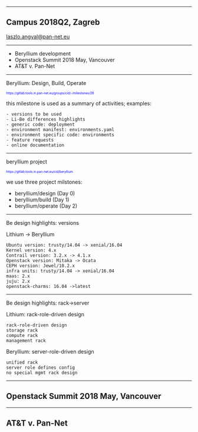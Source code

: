 
---
## Campus 2018Q2, Zagreb
laszlo.angyal@pan-net.eu

---
- Beryllium development
- Openstack Summit 2018 May, Vancouver
- AT&T v. Pan-Net

---
Beryllium: Design, Build, Operate

<span style="font-size:0.6em; color:blue">
https://gitlab.tools.in.pan-net.eu/groups/cid/-/milestones/28
</span>

this milestone is used as a summary of activities; examples:
```
- versions to be used
- Li-Be differences highlights
- generic code: deployment
- environment manifest: environments.yaml
- environment specific code: environments
- feature requests
- online documentation
```

---
beryllium project

<span style="font-size:0.6em; color:blue">
https://gitlab.tools.in.pan-net.eu/cid/beryllium
</span>

we use three project milstones:
- beryllium/design (Day 0)
- beryllium/build (Day 1)
- beryllium/operate (Day 2)

---
Be design highlights: versions

Lithium -> Beryllium
```
Ubuntu version: trusty/14.04 -> xenial/16.04
Kernel version: 4.x
Contrail version: 3.2.x -> 4.1.x
Openstack version: Mitaka -> Ocata
CEPH version: Jewel/10.2.x 
infra units: trusty/14.04 -> xenial/16.04
maas: 2.x
juju: 2.x
openstack-charms: 16.04 ->latest
```

---
Be design highlights: rack->server

Lithium: rack-role-driven design
```
rack-role-driven design
storage rack
compute rack
management rack
```

Beryllium: server-role-driven design
```
unified rack
server role defines config
no special mgmt rack design
```


---
## Openstack Summit 2018 May, Vancouver


---
## AT&T v. Pan-Net


